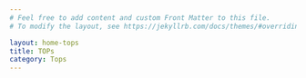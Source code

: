 ```yaml
---
# Feel free to add content and custom Front Matter to this file.
# To modify the layout, see https://jekyllrb.com/docs/themes/#overriding-theme-defaults

layout: home-tops
title: TOPs
category: Tops
---
```

